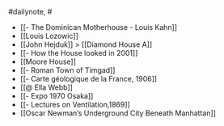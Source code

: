 #dailynote, #
- [[- The Dominican Motherhouse - Louis Kahn]]
- [[Louis Lozowic]]
- [[John Hejduk]] > [[Diamond House A]]
- [[- How the House looked in 2001]]
- [[Moore House]]
- [[- Roman Town of Timgad]]
- [[- Carte géologique de la France, 1906]]
- [[@ Ella Webb]]
- [[- Expo 1970 Osaka]]
- [[- Lectures on Ventilation,1869]]
- [[Oscar Newman’s Underground City Beneath Manhattan]]